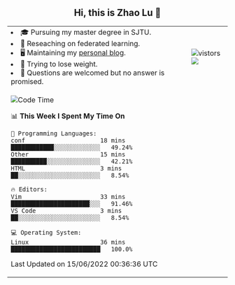<h2 align="center"> Hi, this is Zhao Lu 👋</h2>

<table style="overflow:hidden;">
    <tr> 
        <td>
            <li>🎓 Pursuing my master degree in SJTU.</li>
            <li>🌱 Reseaching on federated learning.</li>
            <li>🖥️ Maintaining my <a href="https://ifarewell.xyz">personal blog</a>.</li>
            <li>💪 Trying to lose weight.</li>
            <li>💬 Questions are welcomed but no answer is promised.</li> 
        </td>
        <td>
            <img src="https://visitor-badge.glitch.me/badge?page_id=ifarewell" alt="vistors" />
        <br>
          <img src="https://github-readme-stats.vercel.app/api?username=ifarewell&theme=graywhite&hide=prs,contribs&show_icons=true&hide_border=true&icon_color=CE1D2D&text_color=718096&bg_color=ffffff&hide_title=true" />
        </td>
    </tr>
    <tr>
        <td colspan="2">
            
<!--START_SECTION:waka-->
![Code Time](http://img.shields.io/badge/Code%20Time-193%20hrs%202%20mins-blue)

📊 **This Week I Spent My Time On** 

```text
💬 Programming Languages: 
conf                     18 mins             ████████████░░░░░░░░░░░░░   49.24% 
Other                    15 mins             ██████████░░░░░░░░░░░░░░░   42.21% 
HTML                     3 mins              ██░░░░░░░░░░░░░░░░░░░░░░░   8.54%

🔥 Editors: 
Vim                      33 mins             ██████████████████████░░░   91.46% 
VS Code                  3 mins              ██░░░░░░░░░░░░░░░░░░░░░░░   8.54%

💻 Operating System: 
Linux                    36 mins             █████████████████████████   100.0%

```


 Last Updated on 15/06/2022 00:36:36 UTC
<!--END_SECTION:waka-->
            
</td></tr>
</table>

